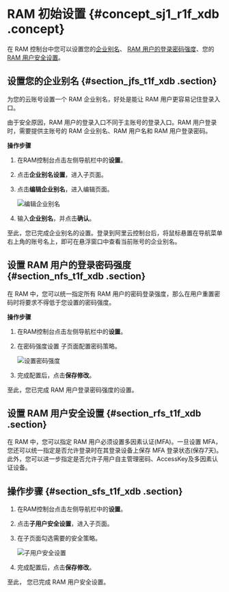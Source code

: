 # RAM 初始设置 {#concept_sj1_r1f_xdb .concept}

在 RAM 控制台中您可以设置您的[企业别名](#section_jfs_t1f_xdb)、 [RAM 用户的登录密码强度](#section_nfs_t1f_xdb)、您的 [RAM 用户安全设置](#section_rfs_t1f_xdb)。

## 设置您的企业别名 {#section_jfs_t1f_xdb .section}

为您的云账号设置一个 RAM 企业别名，好处是能让 RAM 用户更容易记住登录入口。

由于安全原因，RAM 用户的登录入口不同于主账号的登录入口。RAM 用户登录时，需要提供主账号的 RAM 企业别名、RAM 用户名和 RAM 用户登录密码。

**操作步骤**

1.  在RAM控制台点击左侧导航栏中的**设置**。
2.  点击**企业别名设置**，进入子页面。
3.  点击**编辑企业别名**，进入编辑页面。

    ![](http://static-aliyun-doc.oss-cn-hangzhou.aliyuncs.com/assets/img/12339/3513_zh-CN.png "编辑企业别名")

4.  输入**企业别名**，并点击**确认**。

至此，您已完成企业别名的设置。登录到阿里云控制台后，将鼠标悬置在导航菜单右上角的账号名上，即可在悬浮窗口中查看当前账号的企业别名。

## 设置 RAM 用户的登录密码强度 {#section_nfs_t1f_xdb .section}

在 RAM 中，您可以统一指定所有 RAM 用户的密码登录强度，那么在用户重置密码时将要求不得低于您设置的密码强度。

**操作步骤**

1.  在RAM控制台点击左侧导航栏中的**设置**。
2.  在密码强度设置 子页面配置密码策略。

    ![](http://static-aliyun-doc.oss-cn-hangzhou.aliyuncs.com/assets/img/12339/3514_zh-CN.png "设置密码强度")

3.  完成配置后，点击**保存修改**。

至此，您已完成 RAM 用户登录密码强度的设置。

## 设置 RAM 用户安全设置 {#section_rfs_t1f_xdb .section}

在 RAM 中，您可以指定 RAM 用户必须设置多因素认证\(MFA\)。一旦设置 MFA，您还可以统一指定是否允许登录时在其登录设备上保存 MFA 登录状态\(保存7天\)。此外，您可以进一步指定是否允许子用户自主管理密码、AccessKey及多因素认证设备。

## 操作步骤 {#section_sfs_t1f_xdb .section}

1.  在RAM控制台点击左侧导航栏中的**设置**。
2.  点击**子用户安全设置**，进入子页面。
3.  在子页面勾选需要的安全策略。

    ![](http://static-aliyun-doc.oss-cn-hangzhou.aliyuncs.com/assets/img/12339/3515_zh-CN.png "子用户安全设置")

4.  完成配置后，点击**保存修改**。

至此， 您已完成 RAM 用户安全设置。

